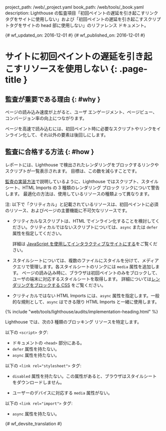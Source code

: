 project_path: /web/_project.yaml
book_path: /web/tools/_book.yaml
description: Lighthouse の監査項目「初回ペイントの遅延を引き起こすリンクタグをサイトに使用しない」および「初回ペイントの遅延を引き起こすスクリプトタグをサイトの head 部に使用しない」のリファレンス ドキュメント。

{# wf_updated_on: 2016-12-01 #}
{# wf_published_on: 2016-12-01 #}

#  サイトに初回ペイントの遅延を引き起こすリソースを使用しない {: .page-title }

##  監査が重要である理由 {: #why }

ページの読み込み速度が上がると、ユーザ エンゲージメント、ページビュー、コンバージョン率の向上につながります。


ページを高速で読み込むには、初回ペイント時に必要なスクリプトやリンクをインライン化して、それ以外の要素は後回しにします。


##  監査に合格する方法 {: #how }

レポートには、Lighthouse で検出されたレンダリングをブロックするリンクやスクリプトが一覧表示されます。
目標は、この数を減らすことです。

[監査の実装方法](#implementation)で説明しているように、Lighthouse ではスクリプト、スタイルシート、HTML Imports
の 3 種類のレンダリング ブロック リンクについて警告します。
最適化の方法は、使用しているリソースの種類よって異なります。

注: 以下で「クリティカル」と記載されているリソースは、初回ペイントに必須のリソース、およびページの主要機能に不可欠なリソースです。



* クリティカルなスクリプトは、HTML でインライン化することを検討してください。クリティカルではないスクリプトについては、`async` または `defer` 属性を指定してください。

  詳細は [JavaScript を使用してインタラクティブなサイトにする][js]をご覧ください。
* スタイルシートについては、複数のファイルにスタイルを分けて、メディアクエリで管理します。各スタイルシートのリンクには `media`
属性を追加します。
ページの読み込み時に、ブラウザは初回ペイントのみをブロックして、ユーザの端末に対応するスタイルシートを取得します。
詳細については[レンダリングをブロックする CSS][css] をご覧ください。

* クリティカルではない HTML Imports には、`async` 属性を指定します。一般的な規則として、`async` はできる限り HTML Imports と一緒に使用します。


[js]: /web/fundamentals/performance/critical-rendering-path/adding-interactivity-with-javascript
[css]: /web/fundamentals/performance/critical-rendering-path/render-blocking-css

{% include "web/tools/lighthouse/audits/implementation-heading.html" %}

Lighthouse では、次の3 種類のブロッキング リソースを特定します。

以下の `<script>` タグ:

* ドキュメントの `<head>` 部分にある。
* `defer` 属性を持たない。
* `async` 属性を持たない。

以下の `<link rel="stylesheet">` タグ:

* `disabled` 属性を持たない。この属性があると、ブラウザはスタイルシートをダウンロードしません。

* ユーザーのデバイスに対応する `media` 属性がない。

以下の `<link rel="import">` タグ:

* `async` 属性を持たない。


{# wf_devsite_translation #}
